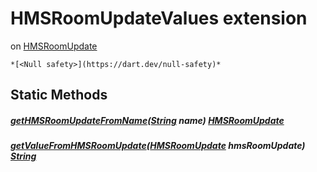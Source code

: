 


# HMSRoomUpdateValues extension
on [HMSRoomUpdate](../hmssdk_flutter/HMSRoomUpdate-class.md)







    *[<Null safety>](https://dart.dev/null-safety)*









## Static Methods

##### [getHMSRoomUpdateFromName](../hmssdk_flutter/HMSRoomUpdateValues/getHMSRoomUpdateFromName.md)([String](https://api.flutter.dev/flutter/dart-core/String-class.html) name) [HMSRoomUpdate](../hmssdk_flutter/HMSRoomUpdate-class.md)



   




##### [getValueFromHMSRoomUpdate](../hmssdk_flutter/HMSRoomUpdateValues/getValueFromHMSRoomUpdate.md)([HMSRoomUpdate](../hmssdk_flutter/HMSRoomUpdate-class.md) hmsRoomUpdate) [String](https://api.flutter.dev/flutter/dart-core/String-class.html)



   










